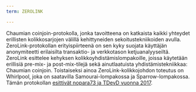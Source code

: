 ```yaml
---
term: ZEROLINK

---
```

Chaumian coinjoin-protokolla, jonka tavoitteena on katkaista kaikki yhteydet erillisten kolikkosarjojen välillä kehittyneiden sekoitustekniikoiden avulla. ZeroLink-protokollan erityispiirteenä on sen kyky suojata käyttäjän anonymiteetti erilaisilta transaktio- ja verkkotason ketjuanalyyseiltä. ZeroLink esittelee kehyksen kolikkoyhdistämislompakoille, joissa käytetään erillisiä pre-mix- ja post-mix-tilejä sekä ainutlaatuista yhdistämistekniikkaa: Chaumian coinjoin. Toistaiseksi ainoa ZeroLink-kolikkojohdon toteutus on Whirlpool, joka on saatavilla Samourai-lompakossa ja Sparrow-lompakossa. Tämän protokollan [esittivät nopara73 ja TDevD vuonna 2017](https://github.com/nopara73/ZeroLink/blob/master/README.md).